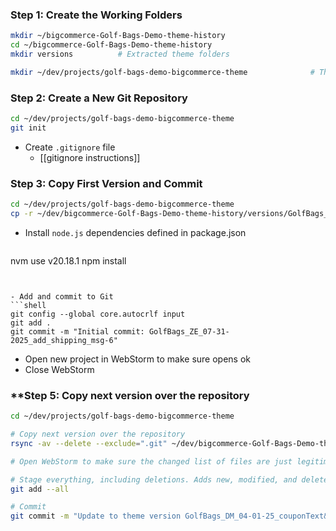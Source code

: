 
### **Step 1: Create the Working Folders**

```bash
mkdir ~/bigcommerce-Golf-Bags-Demo-theme-history
cd ~/bigcommerce-Golf-Bags-Demo-theme-history
mkdir versions          # Extracted theme folders

mkdir ~/dev/projects/golf-bags-demo-bigcommerce-theme              # The Git repo you'll build
```


### **Step 2: Create a New Git Repository**
```bash
cd ~/dev/projects/golf-bags-demo-bigcommerce-theme
git init
```

- Create `.gitignore` file
	- [[gitignore instructions]]

### **Step 3: Copy First Version and Commit**
```bash
cd ~/dev/projects/golf-bags-demo-bigcommerce-theme
cp -r ~/dev/bigcommerce-Golf-Bags-Demo-theme-history/versions/GolfBags_ZE_07-31-2025_add_shipping_msg-6/* .
```

- Install `node.js` dependencies defined in package.json
  ```shell
nvm use v20.18.1
npm install
```


- Add and commit to Git
```shell
git config --global core.autocrlf input
git add .
git commit -m "Initial commit: GolfBags_ZE_07-31-2025_add_shipping_msg-6"
```

- Open new project in WebStorm to make sure opens ok
- Close WebStorm

### **Step 5: Copy next version over the repository
```bash
cd ~/dev/projects/golf-bags-demo-bigcommerce-theme

# Copy next version over the repository
rsync -av --delete --exclude=".git" ~/dev/bigcommerce-Golf-Bags-Demo-theme-history/versions/GolfBags_DM_04-01-25_couponText-pdpFields-6/* .

# Open WebStorm to make sure the changed list of files are just legitimate source file that we want Git to track.

# Stage everything, including deletions. Adds new, modified, and deleted files
git add --all

# Commit
git commit -m "Update to theme version GolfBags_DM_04-01-25_couponText&pdpFields-6"

```
